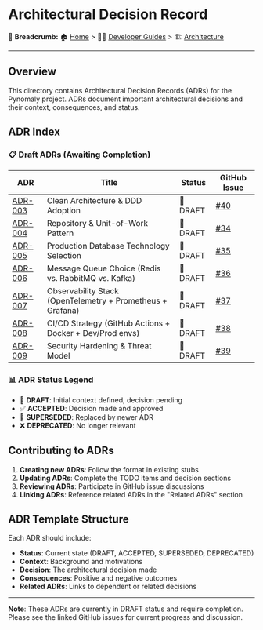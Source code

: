 # Architectural Decision Record

🍞 **Breadcrumb:** 🏠 [Home](../../index.md) > 👨‍💻 [Developer Guides](../README.md) > 🏗️ [Architecture](README.md)

---

## Overview

This directory contains Architectural Decision Records (ADRs) for the Pynomaly project. ADRs document important architectural decisions and their context, consequences, and status.

## ADR Index

### 📋 Draft ADRs (Awaiting Completion)

| ADR | Title | Status | GitHub Issue |
|-----|-------|--------|--------------|
| [ADR-003](ADR-003-clean-architecture-ddd-adoption.md) | Clean Architecture & DDD Adoption | 🚧 DRAFT | [#40](https://github.com/elgerytme/Pynomaly/issues/40) |
| [ADR-004](ADR-004-repository-unit-of-work-pattern.md) | Repository & Unit-of-Work Pattern | 🚧 DRAFT | [#34](https://github.com/elgerytme/Pynomaly/issues/34) |
| [ADR-005](ADR-005-production-database-technology-selection.md) | Production Database Technology Selection | 🚧 DRAFT | [#35](https://github.com/elgerytme/Pynomaly/issues/35) |
| [ADR-006](ADR-006-message-queue-choice.md) | Message Queue Choice (Redis vs. RabbitMQ vs. Kafka) | 🚧 DRAFT | [#36](https://github.com/elgerytme/Pynomaly/issues/36) |
| [ADR-007](ADR-007-observability-stack.md) | Observability Stack (OpenTelemetry + Prometheus + Grafana) | 🚧 DRAFT | [#37](https://github.com/elgerytme/Pynomaly/issues/37) |
| [ADR-008](ADR-008-cicd-strategy.md) | CI/CD Strategy (GitHub Actions + Docker + Dev/Prod envs) | 🚧 DRAFT | [#38](https://github.com/elgerytme/Pynomaly/issues/38) |
| [ADR-009](ADR-009-security-hardening-threat-model.md) | Security Hardening & Threat Model | 🚧 DRAFT | [#39](https://github.com/elgerytme/Pynomaly/issues/39) |

### 📊 ADR Status Legend

- 🚧 **DRAFT**: Initial context defined, decision pending
- ✅ **ACCEPTED**: Decision made and approved
- 🔄 **SUPERSEDED**: Replaced by newer ADR
- ❌ **DEPRECATED**: No longer relevant

## Contributing to ADRs

1. **Creating new ADRs**: Follow the format in existing stubs
2. **Updating ADRs**: Complete the TODO items and decision sections
3. **Reviewing ADRs**: Participate in GitHub issue discussions
4. **Linking ADRs**: Reference related ADRs in the "Related ADRs" section

## ADR Template Structure

Each ADR should include:
- **Status**: Current state (DRAFT, ACCEPTED, SUPERSEDED, DEPRECATED)
- **Context**: Background and motivations
- **Decision**: The architectural decision made
- **Consequences**: Positive and negative outcomes
- **Related ADRs**: Links to dependent or related decisions

---

**Note**: These ADRs are currently in DRAFT status and require completion. Please see the linked GitHub issues for current progress and discussion.

